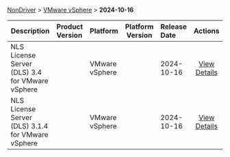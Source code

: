 
[NonDriver](/README.md)  >  [VMware vSphere](/index/NonDriver/VMware_vSphere.md)  >  **2024-10-16**



| Description            | Product Version    | Platform                | Platform Version           | Release Date           |             Actions              |
| ---------------------- | :----------------- | :---------------------- | -------------------------- | :--------------------- | :------------------------------: |
| NLS License Server (DLS) 3.4 for VMware vSphere |  | VMware vSphere |  | 2024-10-16 | [View Details](/details/771013_NLS_License_Server_(DLS)_3.4_for_VMware_vSphere.md) |
| NLS License Server (DLS) 3.1.4 for VMware vSphere |  | VMware vSphere |  | 2024-10-16 | [View Details](/details/4180b9_NLS_License_Server_(DLS)_3.1.4_for_VMware_vSphere.md) |
